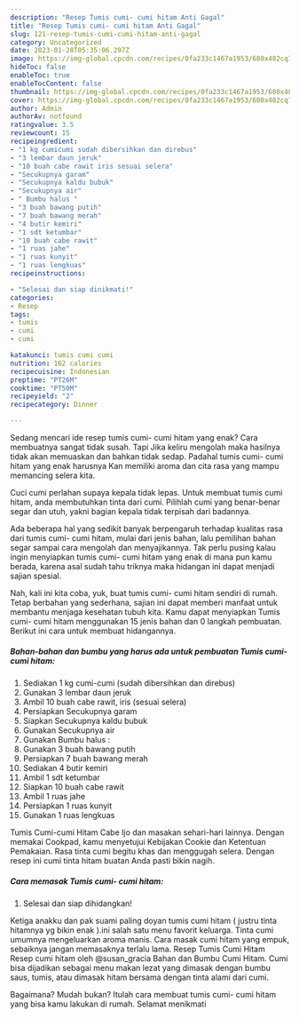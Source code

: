 ```yaml
---
description: "Resep Tumis cumi- cumi hitam Anti Gagal"
title: "Resep Tumis cumi- cumi hitam Anti Gagal"
slug: 121-resep-tumis-cumi-cumi-hitam-anti-gagal
category: Uncategorized
date: 2023-01-28T05:35:06.297Z
image: https://img-global.cpcdn.com/recipes/0fa233c1467a1953/680x482cq70/tumis-cumi-cumi-hitam-foto-resep-utama.jpg
hideToc: false
enableToc: true
enableTocContent: false
thumbnail: https://img-global.cpcdn.com/recipes/0fa233c1467a1953/680x482cq70/tumis-cumi-cumi-hitam-foto-resep-utama.jpg
cover: https://img-global.cpcdn.com/recipes/0fa233c1467a1953/680x482cq70/tumis-cumi-cumi-hitam-foto-resep-utama.jpg
author: Admin
authorAv: notfound
ratingvalue: 3.5
reviewcount: 15
recipeingredient:
- "1 kg cumicumi sudah dibersihkan dan direbus"
- "3 lembar daun jeruk"
- "10 buah cabe rawit iris sesuai selera"
- "Secukupnya garam"
- "Secukupnya kaldu bubuk"
- "Secukupnya air"
- " Bumbu halus "
- "3 buah bawang putih"
- "7 buah bawang merah"
- "4 butir kemiri"
- "1 sdt ketumbar"
- "10 buah cabe rawit"
- "1 ruas jahe"
- "1 ruas kunyit"
- "1 ruas lengkuas"
recipeinstructions:

- "Selesai dan siap dinikmati!"
categories:
- Resep
tags:
- tumis
- cumi
- cumi

katakunci: tumis cumi cumi 
nutrition: 162 calories
recipecuisine: Indonesian
preptime: "PT26M"
cooktime: "PT50M"
recipeyield: "2"
recipecategory: Dinner

---
```



Sedang mencari ide resep tumis cumi- cumi hitam yang enak? Cara membuatnya sangat tidak susah. Tapi Jika keliru mengolah maka hasilnya tidak akan memuaskan dan bahkan tidak sedap. Padahal tumis cumi- cumi hitam yang enak harusnya Kan memiliki aroma dan cita rasa yang mampu memancing selera kita.


Cuci cumi perlahan supaya kepala tidak lepas. Untuk membuat tumis cumi hitam, anda membutuhkan tinta dari cumi. Pilihlah cumi yang benar-benar segar dan utuh, yakni bagian kepala tidak terpisah dari badannya.

Ada beberapa hal yang sedikit banyak berpengaruh terhadap kualitas rasa dari tumis cumi- cumi hitam, mulai dari jenis bahan, lalu pemilihan bahan segar sampai cara mengolah dan menyajikannya. Tak perlu pusing kalau ingin menyiapkan tumis cumi- cumi hitam yang enak di mana pun kamu berada, karena asal sudah tahu triknya maka hidangan ini dapat menjadi sajian spesial.


Nah, kali ini kita coba, yuk, buat tumis cumi- cumi hitam sendiri di rumah. Tetap berbahan yang sederhana, sajian ini dapat memberi manfaat untuk membantu menjaga kesehatan tubuh kita. Kamu dapat menyiapkan Tumis cumi- cumi hitam menggunakan 15 jenis bahan dan 0 langkah pembuatan. Berikut ini cara untuk membuat hidangannya.

<!--inarticleads1-->

##### Bahan-bahan dan bumbu yang harus ada untuk pembuatan Tumis cumi- cumi hitam:

1. Sediakan 1 kg cumi-cumi (sudah dibersihkan dan direbus)
1. Gunakan 3 lembar daun jeruk
1. Ambil 10 buah cabe rawit, iris (sesuai selera)
1. Persiapkan Secukupnya garam
1. Siapkan Secukupnya kaldu bubuk
1. Gunakan Secukupnya air
1. Gunakan  Bumbu halus :
1. Gunakan 3 buah bawang putih
1. Persiapkan 7 buah bawang merah
1. Sediakan 4 butir kemiri
1. Ambil 1 sdt ketumbar
1. Siapkan 10 buah cabe rawit
1. Ambil 1 ruas jahe
1. Persiapkan 1 ruas kunyit
1. Gunakan 1 ruas lengkuas


Tumis Cumi-cumi Hitam Cabe Ijo dan masakan sehari-hari lainnya. Dengan memakai Cookpad, kamu menyetujui Kebijakan Cookie dan Ketentuan Pemakaian. Rasa tinta cumi begitu khas dan menggugah selera. Dengan resep ini cumi tinta hitam buatan Anda pasti bikin nagih. 

<!--inarticleads2-->

##### Cara memasak Tumis cumi- cumi hitam:


1. Selesai dan siap dihidangkan!

Ketiga anakku dan pak suami paling doyan tumis cumi hitam ( justru tinta hitamnya yg bikin enak ).ini salah satu menu favorit keluarga. Tinta cumi umumnya mengeluarkan aroma manis. Cara masak cumi hitam yang empuk, sebaiknya jangan memasaknya terlalu lama. Resep Tumis Cumi Hitam Resep cumi hitam oleh @susan_gracia Bahan dan Bumbu Cumi Hitam. Cumi bisa dijadikan sebagai menu makan lezat yang dimasak dengan bumbu saus, tumis, atau dimasak hitam bersama dengan tinta alami dari cumi. 

Bagaimana? Mudah bukan? Itulah cara membuat tumis cumi- cumi hitam yang bisa kamu lakukan di rumah. Selamat menikmati
